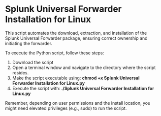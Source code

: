 # Splunk Universal Forwarder Installation for Linux 

This script automates the download, extraction, and installation of the Splunk Universal Forwarder package, ensuring correct ownership and initiating the forwarder.

To execute the Python script, follow these steps:
  1. Download the script
  2. Open a terminal window and navigate to the directory where the script resides.
  3. Make the script executable using: **chmod +x Splunk Universal Forwarder Installation for Linux.py**
  4. Execute the script with: **./Splunk Universal Forwarder Installation for Linux.py**

Remember, depending on user permissions and the install location, you might need elevated privileges (e.g., sudo) to run the script.